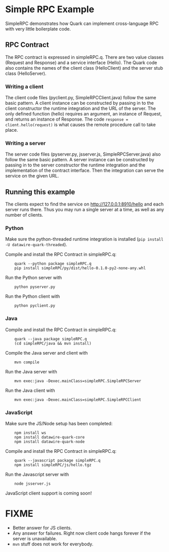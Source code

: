 # Simple RPC Example

SimpleRPC demonstrates how Quark can implement cross-language RPC with very little boilerplate code.

## RPC Contract

The RPC contract is expressed in simpleRPC.q. There are two value classes (Request and Response) and a service interface (Hello). The Quark code also contains the names of the client class (HelloClient) and the server stub class (HelloServer).

### Writing a client

The client code files (pyclient.py, SimpleRPCClient.java) follow the same basic pattern. A client instance can be constructed by passing in to the client constructor the runtime integration and the URL of the server. The only defined function (hello) requires an argument, an instance of Request, and returns an instance of Response. The code `response = client.hello(request)` is what causes the remote procedure call to take place.

### Writing a server

The server code files (pyserver.py, jsserver.js, SimpleRPCServer.java) also follow the same basic pattern. A server instance can be constructed by passing in to the server constructor the runtime integration and the implementation of the contract interface. Then the integration can serve the service on the given URL.

## Running this example

The clients expect to find the service on http://127.0.0.1:8910/hello and each server runs there. Thus you may run a single server at a time, as well as any number of clients.

### Python

Make sure the python-threaded runtime integration is installed (`pip install -U datawire-quark-threaded`).

Compile and install the RPC Contract in simpleRPC.q:

        quark --python package simpleRPC.q
        pip install simpleRPC/py/dist/hello-0.1.0-py2-none-any.whl

Run the Python server with

        python pyserver.py

Run the Python client with

        python pyclient.py

### Java

Compile and install the RPC Contract in simpleRPC.q:

        quark --java package simpleRPC.q
        (cd simpleRPC/java && mvn install)

Compile the Java server and client with 

        mvn compile

Run the Java server with

        mvn exec:java -Dexec.mainClass=simpleRPC.SimpleRPCServer

Run the Java client with

        mvn exec:java -Dexec.mainClass=simpleRPC.SimpleRPCClient

### JavaScript

Make sure the JS/Node setup has been completed:

        npm install ws
        npm install datawire-quark-core
        npm install datawire-quark-node

Compile and install the RPC Contract in simpleRPC.q:

        quark --javascript package simpleRPC.q
        npm install simpleRPC/js/hello.tgz

Run the Javascript server with

        node jsserver.js

JavaScript client support is coming soon!

# FIXME

- Better answer for JS clients.
- Any answer for failures. Right now client code hangs forever if the server is unavailable.
- `mvn` stuff does not work for everybody.
